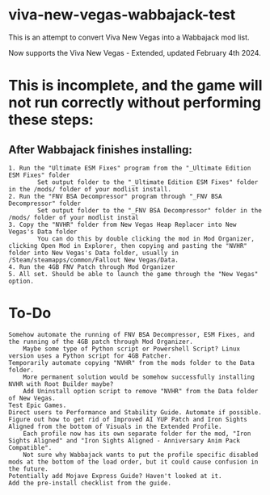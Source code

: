 # viva-new-vegas-wabbajack-test
This is an attempt to convert Viva New Vegas into a Wabbajack mod list. 

Now supports the Viva New Vegas - Extended, updated February 4th 2024.

# This is incomplete, and the game will not run correctly without performing these steps:
## After Wabbajack finishes installing:
	1. Run the "Ultimate ESM Fixes" program from the "_Ultimate Edition ESM Fixes" folder
	    	Set output folder to the "_Ultimate Edition ESM Fixes" folder in the /mods/ folder of your modlist install.			
	2. Run the "FNV BSA Decompressor" program through "_FNV BSA Decompressor" folder 
	    	Set output folder to the "_FNV BSA Decompressor" folder in the /mods/ folder of your modlist instal
	3. Copy the "NVHR" folder from New Vegas Heap Replacer into New Vegas's Data folder
	        You can do this by double clicking the mod in Mod Organizer, clicking Open Mod in Explorer, then copying and pasting the "NVHR" folder into New Vegas's Data folder, usually in /Steam/steamapps/common/Fallout New Vegas/Data. 
	4. Run the 4GB FNV Patch through Mod Organizer
	5. All set. Should be able to launch the game through the "New Vegas" option. 
	


# To-Do
	Somehow automate the running of FNV BSA Decompressor, ESM Fixes, and the running of the 4GB patch through Mod Organizer. 
	    Maybe some type of Python script or Powershell Script? Linux version uses a Python script for 4GB Patcher. 
	Temporarily automate copying "NVHR" from the mods folder to the Data folder. 
		More permanent solution would be somehow successfully installing NVHR with Root Builder maybe?
	    Add Uninstall option script to remove "NVHR" from the Data folder of New Vegas.
	Test Epic Games.
	Direct users to Performance and Stability Guide. Automate if possible.
	Figure out how to get rid of Improved AI YUP Patch and Iron Sights Aligned from the bottom of Visuals in the Extended Profile.
		Each profile now has its own separate folder for the mod, "Iron Sights Aligned" and "Iron Sights Aligned - Anniversary Anim Pack Compatible". 
		Not sure why Wabbajack wants to put the profile specific disabled mods at the bottom of the load order, but it could cause confusion in the future.
	Potentially add Mojave Express Guide? Haven't looked at it.
	Add the pre-install checklist from the guide.



